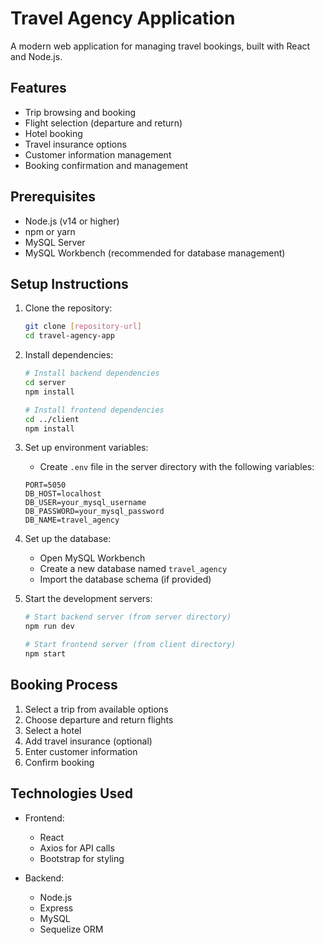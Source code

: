 # Travel Agency Application

A modern web application for managing travel bookings, built with React and Node.js.

## Features

- Trip browsing and booking
- Flight selection (departure and return)
- Hotel booking
- Travel insurance options
- Customer information management
- Booking confirmation and management


## Prerequisites

- Node.js (v14 or higher)
- npm or yarn
- MySQL Server
- MySQL Workbench (recommended for database management)

## Setup Instructions

1. Clone the repository:
   ```bash
   git clone [repository-url]
   cd travel-agency-app
   ```

2. Install dependencies:
   ```bash
   # Install backend dependencies
   cd server
   npm install

   # Install frontend dependencies
   cd ../client
   npm install
   ```

3. Set up environment variables:
   - Create `.env` file in the server directory with the following variables:
   ```env
   PORT=5050
   DB_HOST=localhost
   DB_USER=your_mysql_username
   DB_PASSWORD=your_mysql_password
   DB_NAME=travel_agency
   ```

4. Set up the database:
   - Open MySQL Workbench
   - Create a new database named `travel_agency`
   - Import the database schema (if provided)

5. Start the development servers:
   ```bash
   # Start backend server (from server directory)
   npm run dev

   # Start frontend server (from client directory)
   npm start
   ```

## Booking Process

1. Select a trip from available options
2. Choose departure and return flights
3. Select a hotel
4. Add travel insurance (optional)
5. Enter customer information
6. Confirm booking

## Technologies Used

- Frontend:
  - React
  - Axios for API calls
  - Bootstrap for styling

- Backend:
  - Node.js
  - Express
  - MySQL
  - Sequelize ORM